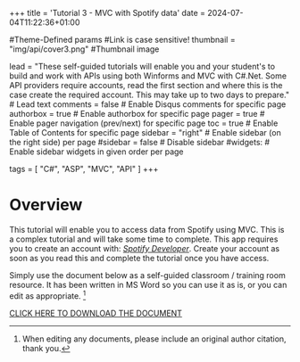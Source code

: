 +++
title = 'Tutorial 3 - MVC with Spotify data'
date = 2024-07-04T11:22:36+01:00

#Theme-Defined params
#Link is case sensitive!
thumbnail = "img/api/cover3.png" #Thumbnail image

lead = "These self-guided tutorials will enable you and your student's to build and work with APIs using both Winforms and MVC with C#.Net.  Some API providers require accounts, read the first section and where this is the case create the required account.  This may take up to two days to prepare." # Lead text
comments = false # Enable Disqus comments for specific page
authorbox = true # Enable authorbox for specific page
pager = true # Enable pager navigation (prev/next) for specific page
toc = true # Enable Table of Contents for specific page
sidebar = "right" # Enable sidebar (on the right side) per page
#sidebar = false # Disable sidebar 
#widgets: # Enable sidebar widgets in given order per page

tags = [ "C#", "ASP", "MVC", "API" ]
+++

# Overview

This tutorial will enable you to access data from Spotify using MVC.  This is a complex tutorial and will take some time to complete.  This app requires you to create an account with: *[Spotify Developer](https://www.spotify.com/)*.  Create your account as soon as you read this and complete the tutorial once you have access. 

<!-- #How to quickly get a winforms app up and running-->
Simply use the document below as a self-guided classroom / training room resource.  It has been written in MS Word so you can use it as is, or you can edit  as appropriate. [^*]

[CLICK HERE TO DOWNLOAD THE DOCUMENT](https://drive.google.com/drive/folders/1Y49eZ4b2rGUA6qaRHd1FiKyrKuX60g0a?usp=sharing)


[^*]: When editing any documents, please include an original author citation, thank you. 
